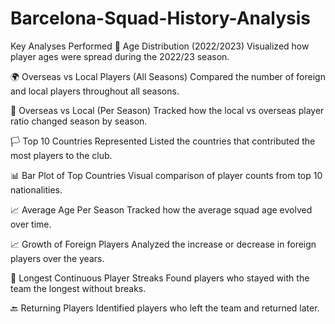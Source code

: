 # Barcelona-Squad-History-Analysis
 Key Analyses Performed
🔢 Age Distribution (2022/2023)
Visualized how player ages were spread during the 2022/23 season.

🌍 Overseas vs Local Players (All Seasons)
Compared the number of foreign and local players throughout all seasons.

📆 Overseas vs Local (Per Season)
Tracked how the local vs overseas player ratio changed season by season.

🏳️ Top 10 Countries Represented
Listed the countries that contributed the most players to the club.

📊 Bar Plot of Top Countries
Visual comparison of player counts from top 10 nationalities.

📈 Average Age Per Season
Tracked how the average squad age evolved over time.

📈 Growth of Foreign Players
Analyzed the increase or decrease in foreign players over the years.

🔁 Longest Continuous Player Streaks
Found players who stayed with the team the longest without breaks.

🔙 Returning Players
Identified players who left the team and returned later.
